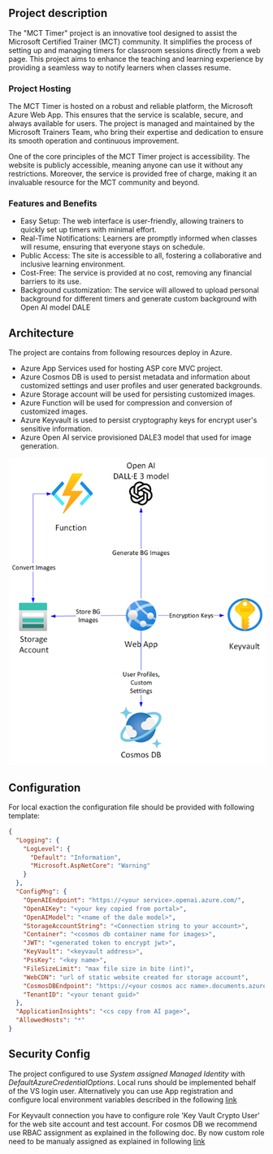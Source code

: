 ﻿## Project description

The "MCT Timer" project is an innovative tool designed to assist the Microsoft Certified Trainer (MCT) community. It simplifies the process of setting up and managing timers for classroom sessions directly from a web page. This project aims to enhance the teaching and learning experience by providing a seamless way to notify learners when classes resume.

### Project Hosting
The MCT Timer is hosted on a robust and reliable platform, the Microsoft Azure Web App. This ensures that the service is scalable, secure, and always available for users. The project is managed and maintained by the Microsoft Trainers Team, who bring their expertise and dedication to ensure its smooth operation and continuous improvement.

One of the core principles of the MCT Timer project is accessibility. The website is publicly accessible, meaning anyone can use it without any restrictions. Moreover, the service is provided free of charge, making it an invaluable resource for the MCT community and beyond.

### Features and Benefits
- Easy Setup: The web interface is user-friendly, allowing trainers to quickly set up timers with minimal effort.
- Real-Time Notifications: Learners are promptly informed when classes will resume, ensuring that everyone stays on schedule.
- Public Access: The site is accessible to all, fostering a collaborative and inclusive learning environment.
- Cost-Free: The service is provided at no cost, removing any financial barriers to its use.
- Background customization: The service will allowed to upload personal background for different timers and generate custom background with Open AI model DALE


## Architecture

The project are contains from following resources deploy in Azure.  
- Azure App Services used for hosting ASP core MVC project. 
- Azure Cosmos DB is used to persist metadata and information about customized settings and user profiles and user generated backgrounds.
- Azure Storage account will be used for persisting customized images. 
- Azure Function will be used for compression and conversion of customized images. 
- Azure Keyvault is used to persist cryptography keys for encrypt user's sensitive information.
- Azure Open AI service provisioned DALE3 model that used for image generation.

![schema](schena.png)


## Configuration

For local exaction the configuration file should be provided with following template: 

```JSON
{
  "Logging": {
    "LogLevel": {
      "Default": "Information",
      "Microsoft.AspNetCore": "Warning"
    }
  },
  "ConfigMng": {
    "OpenAIEndpoint": "https://<your service>.openai.azure.com/",
    "OpenAIKey": "<your key copied from portal>",
    "OpenAIModel": "<name of the dale model>",
    "StorageAccountString": "<Connection string to your account>",
    "Container": "<cosmos db container name for images>",
    "JWT": "<generated token to encrypt jwt>",
    "KeyVault": "<keyvault address>",
    "PssKey": "<key name>",
    "FileSizeLimit": "max file size in bite (int)",
    "WebCDN": "url of static website created for storage account",
    "CosmosDBEndpoint": "https://<your cosmos acc name>.documents.azure.com:443/",
    "TenantID": "<your tenant guid>"
  },
  "ApplicationInsights": "<cs copy from AI page>",  
  "AllowedHosts": "*"
}
````
## Security Config

The project configured to use *System assigned Managed Identity* with *DefaultAzureCredentialOptions*. 
Local runs should be implemented behalf of the VS login user. Alternatively you can use App registration and configure local environment variables described in the following [link](https://learn.microsoft.com/en-us/dotnet/azure/sdk/authentication/local-development-service-principal?tabs=azure-cli%2Cwindows%2Ccommand-line#4---set-application-environment-variables)

For Keyvault connection you have to configure role 'Key Vault Crypto User' for the web site account and test account. 
For cosmos DB we recommend use RBAC assignment as explained in the following doc. By now custom role need to be manualy assigned as explained in following [link](https://learn.microsoft.com/en-us/azure/cosmos-db/how-to-setup-rbac#metadata-requests)

